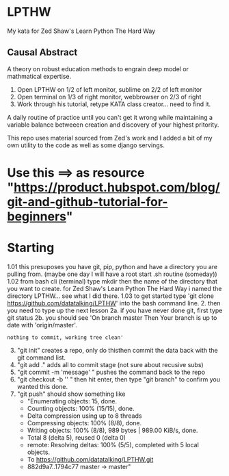 # LPTHW
My kata for Zed Shaw's Learn Python The Hard Way

## Causal Abstract
A theory on robust education methods to engrain deep model or mathmatical expertise.
1. Open LPTHW on 1/2 of left monitor, sublime on 2/2 of left monitor
2. Open terminal on 1/3 of right monitor, webbrowser on 2/3 of right
3. Work through his tutorial, retype KATA class creator... need to find it.

A daily routine of practice until you can't get it wrong while maintaining a variable balance betweeen
creation and discovery of your highest pritority.

This repo uses material sourced from Zed's work and I added a bit of my own utility to the code
as well as some django servings.

# Use this ==> as resource "https://product.hubspot.com/blog/git-and-github-tutorial-for-beginners"

# Starting
1.01 this presuposes you have git, pip, python and have a directory you are pulling from.
(maybe one day I will have a root start .sh routine (someday))
1.02 from bash cli (terminal) type mkdir then the name of the directory that you want to create.
for Zed Shaw's Learn Python The Hard Way i named the directory LPTHW... see what I did there.
1.03 to get started type 'git clone https://github.com/datatalking/LPTHW' into the bash command line.
2. then you need to type up the next lesson
  2a. if you have never done git, first type git status
  2b. you should see  'On branch master
    Then Your branch is up to date with 'origin/master'.

    nothing to commit, working tree clean'
3. "git init" creates a repo, only do thisthen commit the data back with the git command list.
4. "git add ." adds all to commit stage (not sure about recusive subs)
5. "git commit -m 'message' " pushes the command back to the repo
6. "git checkout -b '<branch name>' " then hit enter, then type "git branch" to confirm you wanted this done.
7. "git push" should show something like
    * "Enumerating objects: 15, done.
    * Counting objects: 100% (15/15), done.
    * Delta compression using up to 8 threads
    * Compressing objects: 100% (8/8), done.
    * Writing objects: 100% (8/8), 989 bytes | 989.00 KiB/s, done.
    * Total 8 (delta 5), reused 0 (delta 0)
    * remote: Resolving deltas: 100% (5/5), completed with 5 local objects.
    * To https://github.com/datatalking/LPTHW.git
    * 882d9a7..1794c77  master -> master"


